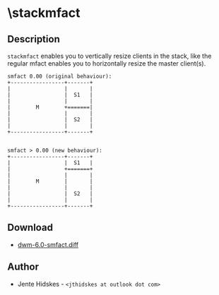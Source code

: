 \stackmfact
===========

Description
-----------
`stackmfact` enables you to vertically resize clients in the stack, like the regular mfact enables you to horizontally resize the master client(s).


	smfact 0.00 (original behaviour):
	+-----------------+-------+
	|                 |       |
	|                 |  S1   |
	|                 |       |
	|        M        +=======|
	|                 |       |
	|                 |  S2   |
	|                 |       |
	+-----------------+-------+


	smfact > 0.00 (new behaviour):
	+-----------------+-------+
	|                 |  S1   |
	|                 +=======+
	|                 |       |
	|        M        |       |
	|                 |       |
	|                 |  S2   |
	|                 |       |
	+-----------------+-------+

Download
--------
* [dwm-6.0-smfact.diff](dwm-6.0-smfact.diff)

Author
------
* Jente Hidskes - `<jthidskes at outlook dot com>`
